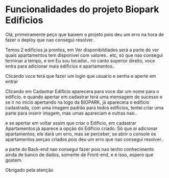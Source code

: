 # Funcionalidades do projeto Biopark Edificios

Olá, primeiramente peço que baixem o projeto pois deu um erro na hora de fazer o deploy que nao consegui resolver..

Temos 2 edificios ja prontos, em Ver disponibildiades será a parte de ver quais apartamentos tem disponivel com valores.. etc, só que nao consegui terminar a tempo, e em Eu sou locador.. no canto superior direito, voce entra para adicionar mais edificios e apartamentos..

Clicando voce terá que fazer um login que usuario e senha e aperte em entrar

Clicando em Cadastrar Edificio aparecera para voce dar um nome para o edificio. e quando apertar em cadastrar terá uma mensagem de sucesso e se ir no inicio apertando na logo da BIOPARK, já aparecera o edificio cadastrada, com uma imagem padrão para todos edificios, tentei criar uma parte para inserir imagem, mas umas apareciam e outras nao..

e se apertar em voltar assim que criar o Edificio, em cadastrar Apartamentos já aparece a opção do Edificio criado.
Só que ai adicionar apartamentos, ele dará um erro, mas se perceber, se abrir o console os apartamentos serçao criados pois deu um erro que nao consegui resolver..

a parte do Back-end nao consegui fazer pois nao tenho conhecimento ainda de banco de dados, somente de Front-end, e é isso, espero que gostem.

Obrigado pela atenção
